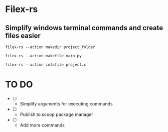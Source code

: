 # Filex-rs

## Simplify windows terminal commands and create files easier

``` filex-rs --action makedir project_folder ```

``` filex-rs --action makefile main.py ```

``` filex-rs --action infofile project.c ```

# TO DO 
- [ ] - Simplify arguments for executing commands
- [ ] - Publish to scoop package manager
- [ ] - Add more commands
